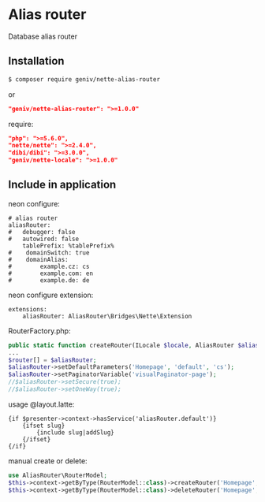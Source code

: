 Alias router
============
Database alias router

Installation
------------
```sh
$ composer require geniv/nette-alias-router
```
or
```json
"geniv/nette-alias-router": ">=1.0.0"
```

require:
```json
"php": ">=5.6.0",
"nette/nette": ">=2.4.0",
"dibi/dibi": ">=3.0.0",
"geniv/nette-locale": ">=1.0.0"
```

Include in application
----------------------
neon configure:
```neon
# alias router
aliasRouter:
#   debugger: false
#   autowired: false
    tablePrefix: %tablePrefix%
#    domainSwitch: true
#    domainAlias:
#        example.cz: cs
#        example.com: en
#        example.de: de
```

neon configure extension:
```neon
extensions:
    aliasRouter: AliasRouter\Bridges\Nette\Extension
```

RouterFactory.php:
```php
public static function createRouter(ILocale $locale, AliasRouter $aliasRouter): IRouter
...
$router[] = $aliasRouter;
$aliasRouter->setDefaultParameters('Homepage', 'default', 'cs');
$aliasRouter->setPaginatorVariable('visualPaginator-page');
//$aliasRouter->setSecure(true);
//$aliasRouter->setOneWay(true);
```

usage @layout.latte:
```latte
{if $presenter->context->hasService('aliasRouter.default')}
    {ifset slug}
        {include slug|addSlug}
    {/ifset}
{/if}
```

manual create or delete:
```php
use AliasRouter\RouterModel;
$this->context->getByType(RouterModel::class)->createRouter('Homepage', 'default', 'muj alias');
$this->context->getByType(RouterModel::class)->deleteRouter('Homepage', 'default');
```
